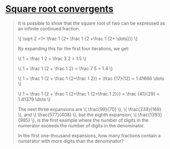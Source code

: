 # [Square root convergents](https://projecteuler.net/problem=57)

> It is possible to show that the square root of two can be expressed as an infinite continued fraction.
> 
> \\[
> \sqrt 2 =1+ \frac 1 {2+ \frac 1 {2 +\frac 1 {2+ \dots}}}
> \\]
> 
> By expanding this for the first four iterations, we get:
> 
> \\( 1 + \frac 1 2 = \frac 3 2 = 1.5 \\)
> 
> \\( 1 + \frac 1 {2 + \frac 1 2} = \frac 7 5 = 1.4 \\)
> 
> \\( 1 + \frac 1 {2 + \frac 1 {2+\frac 1 2}} = \frac {17}{12} = 1.41666 \dots \\)
> 
> \\( 1 + \frac 1 {2 + \frac 1 {2+\frac 1 {2+\frac 1 2}}} = \frac {41}{29} = 1.41379 \dots \\)
> 
> 
> The next three expansions are \\( \frac{99}{70} \\), \\( \frac{239}{169} \\), and \\( \frac{577}{408} \\), but the eighth expansion, \\( \frac{1393}{985} \\), is the first example where the number of digits in the numerator exceeds the number of digits in the denominator.
> 
> In the first one-thousand expansions, how many fractions contain a numerator with more digits than the denominator?
